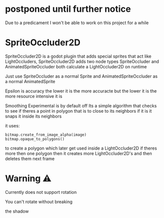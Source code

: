 # postponed until further notice

Due to a predicament I won't be able to work on this project for a while

# SpriteOccluder2D
SpriteOccluder2D is a godot plugin that adds special sprites that act like LightOccluders,
SpriteOccluder2D adds two node types
SpriteOccluder and AnimatedSpriteOccluder
both calculate a LightOccluder2D
on runtime

Just use SpriteOccluder as a normal Sprite
and AnimatedSpriteOccluder as a normal AnimatedSprite

Epsilon is accuracy
the lower it is the more accuracte but the lower it is
the more resource intensive it is

Smoothing Experimental is by default off
Its a simple algorithm that checks to see if 
theres a point in polygon that is to close to its neighbors
if it is it snaps it inside its neighbors

it uses:
```GDScript
bitmap.create_from_image_alpha(image)
bitmap.opaque_to_polygons()
```
to create a polygon which later get used inside a LightOccluder2D
if theres more then one polygon then it creates more LightOccluder2D's
and then deletes them next frame


# Warning ⚠️

Currently does not support rotation

You can't rotate without breaking

the shadow
